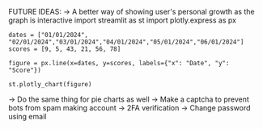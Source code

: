 FUTURE IDEAS:
-> A better way of showing user's personal growth as the graph is interactive
    import streamlit as st
    import plotly.express as px

    dates = ["01/01/2024", "02/01/2024","03/01/2024","04/01/2024","05/01/2024","06/01/2024"]
    scores = [9, 5, 43, 21, 56, 78]

    figure = px.line(x=dates, y=scores, labels={"x": "Date", "y": "Score"})

    st.plotly_chart(figure)
-> Do the same thing for pie charts as well
-> Make a captcha to prevent bots from spam making account
-> 2FA verification
-> Change password using email